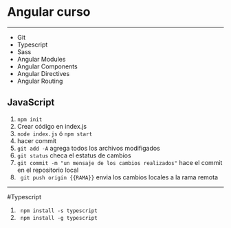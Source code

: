 # Angular curso
---------------------------------------------------------------
* Git
* Typescript
* Sass
* Angular Modules
* Angular Components
* Angular Directives
* Angular Routing

## JavaScript

1. ` npm init `
2. Crear código en index.js
3. ` node index.js ` ó ` npm start `
4. hacer commit
5. `git add -A` agrega todos los archivos modifigados
6. `git status` checa el estatus de cambios
7. ` git commit -m "un mensaje de los cambios realizados" ` hace el commit en el repositorio local
8. ` git push origin {{RAMA}}` envia los cambios locales a la rama remota

-----------------------------------------

#Typescript
1. ` npm install -s typescript` 
1. ` npm install -g typescript` 